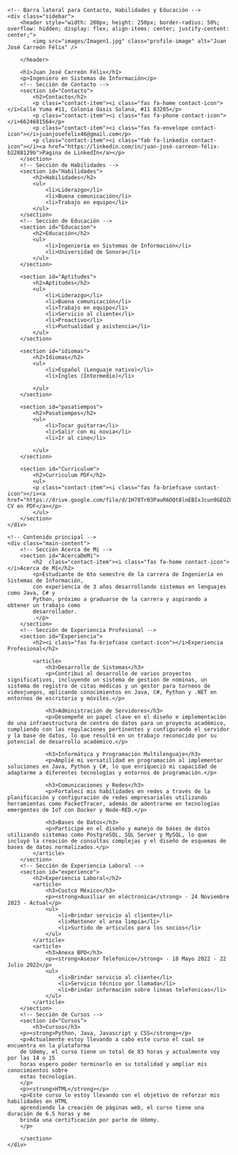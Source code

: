 
<!DOCTYPE html>
<html lang="es">
<head>
    <link rel="stylesheet" href="https://use.fontawesome.com/releases/v5.15.4/css/all.css">
    <meta charset="UTF-8">
    <meta name="viewport" content="width=device-width, initial-scale=1.0">
    <title>Currículum de Juan José Carreón Félix</title>
    <link rel="stylesheet" href="style.css">
</head>
<body>


    <!-- Barra lateral para Contacto, Habilidades y Educación -->
    <div class="sidebar">
        <header style="width: 200px; height: 250px; border-radius: 50%; overflow: hidden; display: flex; align-items: center; justify-content: center;">
            <img src="images/Imagen1.jpg" class="profile-image" alt="Juan José Carreón Félix" />
           
        </header>

        <h1>Juan José Carreón Félix</h1>
        <p>Ingeniero en Sistemas de Información</p>
        <!-- Sección de Contacto -->
        <section id="Contacto">
            <h2>Contacto</h2>
            <p class="contact-item"><i class="fas fa-home contact-icon"></i>Calle Yuma #11, Colonia Oasis Solana, #11 83285</p>
            <p class="contact-item"><i class="fas fa-phone contact-icon"></i>6624681564</p>
            <p class="contact-item"><i class="fas fa-envelope contact-icon"></i>juanjosefelix46@gmail.com</p>
            <p class="contact-item"><i class="fab fa-linkedin contact-icon"></i><a href="https://linkedin.com/in/juan-josé-carreon-félix-b2288129b">Pagina de LinkedIn</a></p>
        </section>
        <!-- Sección de Habilidades -->
        <section id="Habilidades">
            <h2>Habilidades</h2>
            <ul>
                <li>Liderazgo</li>
                <li>Buena comunicación</li>
                <li>Trabajo en equipo</li>
            </ul>
        </section>
        <!-- Sección de Educación -->
        <section id="Educacion">
            <h2>Educación</h2>
            <ul>
                <li>Ingeniería en Sistemas de Información</li>
                <li>Universidad de Sonora</li>
            </ul>
        </section>

        <section id="Aptitudes">
            <h2>Aptitudes</h2>
            <ul>
                <li>Liderazgo</li>
                <li>Buena comunicación</li>
                <li>Trabajo en equipo</li>
                <li>Servicio al cliente</li>
                <li>Proactivo</li>
                <li>Puntualidad y asistencia</li>
            </ul>
        </section>

        <section id="idiomas">
            <h2>Idiomas</h2>
            <ul>
                <li>Español (Lenguaje nativo)</li>
                <li>Ingles (Intermedio)</li>
                
            </ul>
        </section>

        <section id="pasatiempos">
            <h2>Pasatiempos</h2>
            <ul>
                <li>Tocar guitarra</li>
                <li>Salir con mi novia</li>
                <li>Ir al cine</li>
                
            </ul>
        </section>

        <section id="Curriculum">
            <h2>Curriculum PDF</h2>
            <ul>
            <p class="contact-item"><i class="fas fa-briefcase contact-icon"></i><a href="https://drive.google.com/file/d/1H78Tr03PauR6OQt8lnEBIxJcun9GEOZ0/view">Descargar CV en PDF</a></p>
            </ul>
        </section>
    </div>

    <!-- Contenido principal -->
    <div class="main-content">
        <!-- Sección Acerca de Mí -->
        <section id="AcercaDeMi">
            <h2  class="contact-item"><i class="fas fa-home contact-icon"></i>Acerca de Mí</h2>
            <p>Estudiante de 6to semestre de la carrera de Ingeniería en Sistemas de Información,
            con experiencia de 3 años desarrollando sistemas en lenguajes como Java, C# y
            Python, próximo a graduarse de la carrera y aspirando a obtener un trabajo como    
            desarrollador.
            .</p>
        </section>
        <!-- Sección de Experiencia Profesional -->
        <section id="Experiencia">
            <h2><i class="fas fa-briefcase contact-icon"></i>Experiencia Profesional</h2>
            
            <article>
                <h3>Desarrollo de Sistemas</h3>
                <p>Contribuí al desarrollo de varios proyectos significativos, incluyendo un sistema de gestión de nóminas, un sistema de registro de citas médicas y un gestor para torneos de videojuegos, aplicando conocimientos en Java, C#, Python y .NET en entornos de escritorio y móviles.</p>
        
                <h3>Administración de Servidores</h3>
                <p>Desempeñé un papel clave en el diseño e implementación de una infraestructura de centro de datos para un proyecto académico, cumpliendo con las regulaciones pertinentes y configurando el servidor y la base de datos, lo que resultó en un trabajo reconocido por su potencial de desarrollo académico.</p>
        
                <h3>Informática y Programación Multilenguaje</h3>
                <p>Amplié mi versatilidad en programación al implementar soluciones en Java, Python y C#, lo que enriqueció mi capacidad de adaptarme a diferentes tecnologías y entornos de programación.</p>
        
                <h3>Comunicaciones y Redes</h3>
                <p>Fortalecí mis habilidades en redes a través de la planificación y configuración de redes empresariales utilizando herramientas como PacketTracer, además de adentrarme en tecnologías emergentes de IoT con Docker y Node-RED.</p>
        
                <h3>Bases de Datos</h3>
                <p>Participé en el diseño y manejo de bases de datos utilizando sistemas como PostgreSQL, SQL Server y MySQL, lo que incluyó la creación de consultas complejas y el diseño de esquemas de bases de datos normalizados.</p>
            </article>
        </section>
        <!-- Sección de Experiencia Laboral -->
        <section id="experience">
            <h2>Experiencia Laboral</h2>
            <article>
                <h3>Costco México</h3>
                <p><strong>Auxiliar en eléctronica</strong> - 24 Noviembre 2023 - Actual</p>
                <ul>
                    <li>Brindar servicio al cliente</li>
                    <li>Mantener el area limpia</li>
                    <li>Surtido de articulos para los socios</li>
                </ul>
            </article>
            <article>
                <h3>Anexa BPO</h3>
                <p><strong>Asesor Telefonico</strong> - 10 Mayo 2022 - 22 Julio 2022</p>
                <ul>
                    <li>Brindar servicio al cliente</li>
                    <li>Servicio técnico por llamada</li>
                    <li>Brindar información sobre lineas telefonicas</li>
                </ul>
            </article>
        </section>
        <!-- Sección de Cursos -->
        <section id="Cursos">
            <h3>Cursos</h3>
        <p><strong>Python, Java, Javascript y CSS</strong></p>
        <p>Actualmente estoy llevando a cabo este curso el cual se encuentra en la plataforma
        de Udemy, el curso tiene un total de 83 horas y actualmente voy por las 14 o 15
        horas espero poder terminarlo en su totalidad y ampliar mis conocimientos sobre
        estas tecnologías.
        </p>
        <p><strong>HTML</strong></p>
        <p>Este curso lo estoy llevando con el objetivo de reforzar mis habilidades en HTML
        aprendiendo la creación de páginas web, el curso tiene una duración de 6.5 horas y me
        brinda una certificación por parte de Udemy.
        </p>

        </section>
    </div>

</body>
</html>
